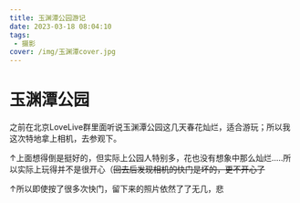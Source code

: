 ```yaml
---
title: 玉渊潭公园游记
date: 2023-03-18 08:04:10
tags: 
 - 摄影
cover: /img/玉渊潭cover.jpg
---
```

# 玉渊潭公园
之前在北京LoveLive群里面听说玉渊潭公园这几天春花灿烂，适合游玩；所以我这次特地拿上相机，去参观下。

↑上面想得倒是挺好的，但实际上公园人特别多，花也没有想象中那么灿烂.....所以实际上玩得并不是很开心（~~回去后发现相机的快门是坏的，更不开心了~~

↑所以即使按了很多次快门，留下来的照片依然了了无几，悲